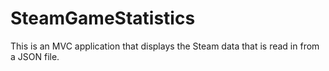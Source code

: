 # SteamGameStatistics

This is an MVC application that displays the Steam data that is read in from a JSON file.
